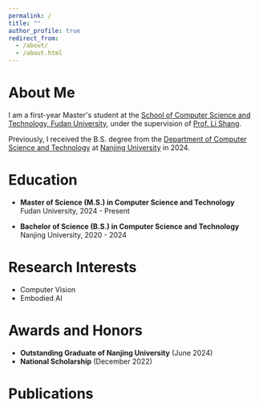 ```yaml
---
permalink: /
title: ""
author_profile: true
redirect_from: 
  - /about/
  - /about.html
---
```


# About Me
I am a first-year Master's student at the [School of Computer Science and Technology, Fudan University](https://cs.fudan.edu.cn/), under the supervision of [Prof. Li Shang](https://cscw.fudan.edu.cn/lishang/). 

Previously, I received the B.S. degree from the [Department of Computer Science and Technology](http://cs.nju.edu.cn/) at [Nanjing University](https://www.nju.edu.cn/) in 2024.


# Education

- **Master of Science (M.S.) in Computer Science and Technology**  
  Fudan University, 2024 - Present

- **Bachelor of Science (B.S.) in Computer Science and Technology**  
  Nanjing University, 2020 - 2024

# Research Interests

- Computer Vision
- Embodied AI

# Awards and Honors

- **Outstanding Graduate of Nanjing University** (June 2024)
- **National Scholarship** (December 2022)

# Publications

